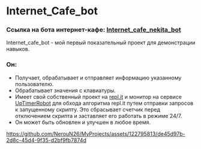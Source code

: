 # Internet_Cafe_bot
### Ссылка на бота интернет-кафе: [Internet_cafe_nekita_bot](http://t.me/Internet_cafe_nekita_bot)

Internet_cafe_bot - мой первый показательный проект для демонстрации навыков.

### Он:
* Получает, обрабатывает и отправляет информацию указанному пользователю.
* Обрабатывает значения с клавиатуры.
* Имеет свой собственный проект на [repl.it](https://replit.com/) и монитор на сервисе [UpTimerRobot](https://uptimerobot.com/) для обхода алгоритма repl.it путем отправки запросов к запущенному скрипту. Это сбрасывает счетчик перед отключением скрипта и заставляет его работать в режиме 24/7.
* Он может быть обновлен и улучшен в любое время.

https://github.com/NerouN26/MyProjects/assets/122795813/de45d97b-2d8c-45d4-9f35-d2bf9fb7874d